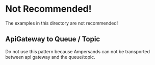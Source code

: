 Not Recommended!
================

The examples in this directory are not recommended!

ApiGateway to Queue / Topic
---------------------------

Do not use this pattern because Ampersands can not be transported between api gateway and the queue/topic.
